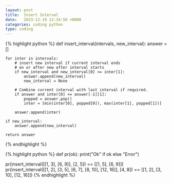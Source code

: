 ```yaml
---
layout: post
title:  Insert Interval
date:   2023-12-19 12:34:56 +0000
categories: coding python
type: coding
---
```

{% highlight python %}
def insert_interval(intervals, new_interval):
    answer = []

    for inter in intervals:
        # insert new interval if current interval ends 
        # on or after new after interval starts  
        if new_interval and new_interval[0] <= inter[1]:
            answer.append(new_interval)
            new_interval = None

        # Combine current interval with last interval if required. 
        if answer and inter[0] <= answer[-1][1]:
            popped = answer.pop()
            inter = [min(inter[0], popped[0]), max(inter[1], popped[1])]

        answer.append(inter)

    if new_interval:
        answer.append(new_interval)

    return answer
{% endhighlight %}

{% highlight python %}
def pr(ok): print("Ok" if ok else "Error")

pr(insert_interval([[1, 3], [6, 9]], [2, 5])
   == [[1, 5], [6, 9]])
pr(insert_interval([[1, 2], [3, 5], [6, 7], [8, 10], [12, 16]], [4, 8])
   == [[1, 2], [3, 10], [12, 16]])
{% endhighlight %}